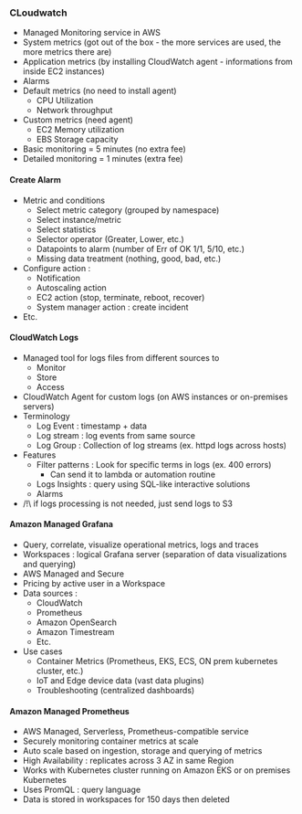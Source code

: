 ### CLoudwatch 

- Managed Monitoring service in AWS 
- System metrics (got out of the box - the more services are used, the more metrics there are)
- Application metrics (by installing CloudWatch agent - informations from inside EC2 instances)
- Alarms 
- Default metrics (no need to install agent)
  - CPU Utilization
  - Network throughput 
- Custom metrics (need agent)
  - EC2 Memory utilization 
  - EBS Storage capacity
- Basic monitoring = 5 minutes (no extra fee)
- Detailed monitoring = 1 minutes (extra fee)

#### Create Alarm 

- Metric and conditions
  - Select metric category (grouped by namespace)
  - Select instance/metric
  - Select statistics 
  - Selector operator (Greater, Lower, etc.)
  - Datapoints to alarm (number of Err of OK 1/1, 5/10, etc.)
  - Missing data treatment (nothing, good, bad, etc.)
- Configure action :
  - Notification
  - Autoscaling action
  - EC2 action (stop, terminate, reboot, recover)
  - System manager action : create incident
- Etc.

#### CloudWatch Logs 

- Managed tool for logs files from different sources to 
  - Monitor
  - Store 
  - Access
- CloudWatch Agent for custom logs (on AWS instances or on-premises servers)
- Terminology 
  - Log Event : timestamp + data
  - Log stream : log events from same source
  - Log Group : Collection of log streams (ex. httpd logs across hosts)
- Features 
  - Filter patterns : Look for specific terms in logs (ex. 400 errors)
    - Can send it to lambda or automation routine
  - Logs Insights : query using SQL-like interactive solutions
  - Alarms 
- /!\ if logs processing is not needed, just send logs to S3

#### Amazon Managed Grafana

- Query, correlate, visualize operational metrics, logs and traces 
- Workspaces : logical Grafana server (separation of data visualizations and querying)
- AWS Managed and Secure 
- Pricing by active user in a Workspace
- Data sources : 
  - CloudWatch
  - Prometheus
  - Amazon OpenSearch 
  - Amazon Timestream
  - Etc.
- Use cases 
  - Container Metrics (Prometheus, EKS, ECS, ON prem kubernetes cluster, etc.)
  - IoT and Edge device data (vast data plugins)
  - Troubleshooting (centralized dashboards)

#### Amazon Managed Prometheus

- AWS Managed, Serverless, Prometheus-compatible service 
- Securely monitoring container metrics at scale 
- Auto scale based on ingestion, storage and querying of metrics 
- High Availability : replicates across 3 AZ in same Region
- Works with Kubernetes cluster running on Amazon EKS or on premises Kubernetes 
- Uses PromQL : query language 
- Data is stored in workspaces for 150 days then deleted 